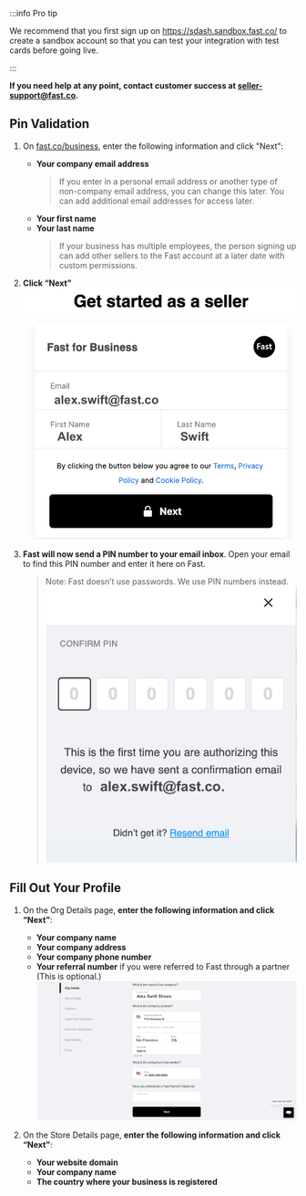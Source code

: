 :::info Pro tip

We recommend that you first sign up on https://sdash.sandbox.fast.co/ to create a sandbox account so that you can test your integration with test cards before going live.

:::

**If you need help at any point, contact customer success at [seller-support@fast.co](mailto:seller-support@fast.co).**

## Pin Validation

1.  On [fast.co/business](https://www.fast.co/business), enter the following information and click "Next":
    - **Your company email address**
      > If you enter in a personal email address or another type of non-company email address, you can change this later.
      > You can add additional email addresses for access later.
    - **Your first name**
    - **Your last name**
      > If your business has multiple employees, the person signing up can add other sellers to the Fast account at a later date with custom permissions.
2.  **Click “Next"**
    ![Get Started As A Seller box](/reusables/for-developers/images/get-started-as-a-seller.png)

3.  **Fast will now send a PIN number to your email inbox**. Open your email to find this PIN number and enter it here on Fast.
    > Note: Fast doesn’t use passwords. We use PIN numbers instead.
    > ![Fast Pin Pop Up](/reusables/for-developers/images/validate-pin.png)

## Fill Out Your Profile

1.  On the Org Details page, **enter the following information and click “Next”**:

    - **Your company name**
    - **Your company address**
    - **Your company phone number**
    - **Your referral number** if you were referred to Fast through a partner (This is optional.)
      ![Org Details Form](/reusables/for-developers/images/fill-profile.png)

2.  On the Store Details page, **enter the following information and click “Next”**:
    - **Your website domain**
    - **Your company name**
    - **The country where your business is registered**
